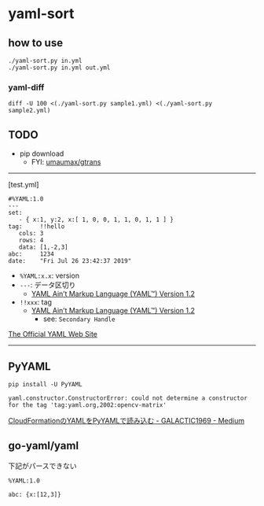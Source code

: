 # yaml-sort

## how to use
```
./yaml-sort.py in.yml
./yaml-sort.py in.yml out.yml
```

### yaml-diff
```
diff -U 100 <(./yaml-sort.py sample1.yml) <(./yaml-sort.py sample2.yml)
```

## TODO
* pip download
  * FYI: [umaumax/gtrans]( https://github.com/umaumax/gtrans )

----

[test.yml]
```
#%YAML:1.0
---
set:
   - { x:1, y:2, x:[ 1, 0, 0, 1, 1, 0, 1, 1 ] }
tag:     !!hello
   cols: 3
   rows: 4
   data: [1,-2,3]
abc:     1234
date:    "Fri Jul 26 23:42:37 2019"
```

* `%YAML:x.x`: version
* `---`: データ区切り
  * [YAML Ain’t Markup Language \(YAML™\) Version 1\.2]( https://yaml.org/spec/1.2/spec.html#id2760395 )
* `!!xxx`: tag
  * [YAML Ain’t Markup Language \(YAML™\) Version 1\.2]( https://yaml.org/spec/1.2/spec.html#id2761292 )
    * see: `Secondary Handle`

[The Official YAML Web Site]( https://yaml.org/ )

----

## PyYAML
```
pip install -U PyYAML
```

```
yaml.constructor.ConstructorError: could not determine a constructor for the tag 'tag:yaml.org,2002:opencv-matrix'
```
[CloudFormationのYAMLをPyYAMLで読み込む \- GALACTIC1969 \- Medium]( https://medium.com/galactic1969/cloudformation%E3%81%AEyaml%E3%82%92pyyaml%E3%81%A7%E8%AA%AD%E3%81%BF%E8%BE%BC%E3%82%80-eafd5f41bf3c )

## go-yaml/yaml
下記がパースできない

```
%YAML:1.0
```

```
abc: {x:[12,3]}
```
